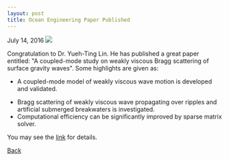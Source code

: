 ```yaml
---
layout: post
title: Ocean Engineering Paper Published
---
```

July 14, 2016
<img src="https://raw.githubusercontent.com/FiniteTsai/FiniteTsai.github.io/master/images/posts/paper.png">

Congratulation to Dr. Yueh-Ting Lin. He has published a great paper entitled: "A coupled-mode study on weakly viscous Bragg scattering of surface gravity waves". Some highlights are given as: 

* A coupled-mode model of weakly viscous wave motion is developed and validated.
- Bragg scattering of weakly viscous wave propagating over ripples and artificial submerged breakwaters is investigated.
- Computational efficiency can be significantly improved by sparse matrix solver. 

You may see the [link](https://www.sciencedirect.com/science/article/pii/S0029801816301135) for details.


[Back](https://finitetsai.github.io/)
